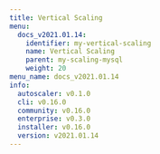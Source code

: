 ```yaml
---
title: Vertical Scaling
menu:
  docs_v2021.01.14:
    identifier: my-vertical-scaling
    name: Vertical Scaling
    parent: my-scaling-mysql
    weight: 20
menu_name: docs_v2021.01.14
info:
  autoscaler: v0.1.0
  cli: v0.16.0
  community: v0.16.0
  enterprise: v0.3.0
  installer: v0.16.0
  version: v2021.01.14
---
```


